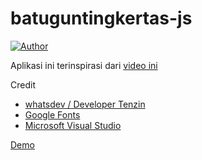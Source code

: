 # batuguntingkertas-js
[![Author](https://img.shields.io/badge/author-muhammad%20bhaska-green.svg)](https://github.com/muhammadbhaska)

Aplikasi ini terinspirasi dari [video ini](https://www.youtube.com/watch?v=qipq1BV5myU&index=5&list=PLkBfv4fGBau8rXtgJn90cAn2JziWATBk1)

Credit
- [whatsdev / Developer Tenzin](https://www.youtube.com/channel/UC0tRdbXVDbhaRvZPKsRgmxg)
- [Google Fonts](https://fonts.google.com/)
- [Microsoft Visual Studio](https://code.visualstudio.com/)

[Demo](https://muhammadbhaska.github.io/batuguntingkertas-js/)

